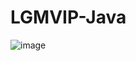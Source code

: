 # LGMVIP-Java
![image](https://github.com/Sharath-Sabbani/LGMVIP-Java/assets/132875573/cc3cf660-7630-49fb-8d28-ab1447d0546d)

